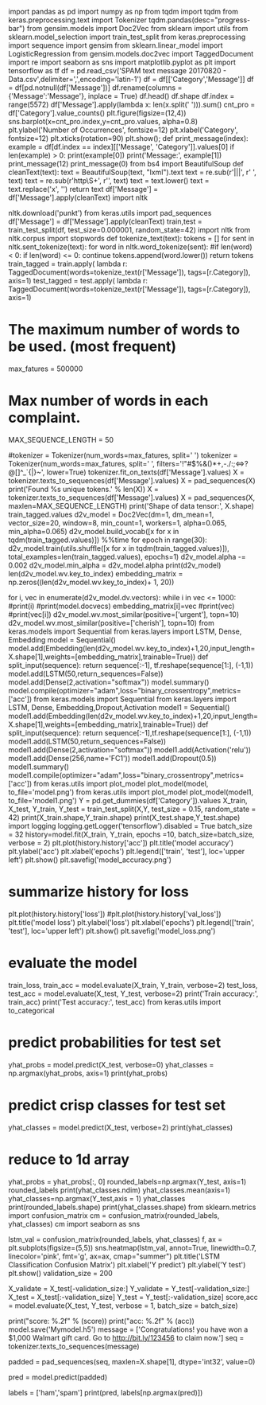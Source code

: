 import pandas as pd
import numpy as np
from tqdm import tqdm
from keras.preprocessing.text import Tokenizer
tqdm.pandas(desc="progress-bar")
from gensim.models import Doc2Vec
from sklearn import utils
from sklearn.model_selection import train_test_split
from keras.preprocessing import sequence
import gensim
from sklearn.linear_model import LogisticRegression
from gensim.models.doc2vec import TaggedDocument
import re
import seaborn as sns
import matplotlib.pyplot as plt
import tensorflow as tf
df = pd.read_csv('SPAM text message 20170820 - Data.csv',delimiter=',',encoding='latin-1')
df = df[['Category','Message']]
df = df[pd.notnull(df['Message'])]
df.rename(columns = {'Message':'Message'}, inplace = True)
df.head()
df.shape
df.index = range(5572)
df['Message'].apply(lambda x: len(x.split(' '))).sum()
cnt_pro = df['Category'].value_counts()
plt.figure(figsize=(12,4))
sns.barplot(x=cnt_pro.index,y=cnt_pro.values, alpha=0.8)
plt.ylabel('Number of Occurrences', fontsize=12)
plt.xlabel('Category', fontsize=12)
plt.xticks(rotation=90)
plt.show();
def print_message(index):
    example = df[df.index == index][['Message', 'Category']].values[0]
    if len(example) > 0:
        print(example[0])
        print('Message:', example[1])
print_message(12)
print_message(0)
from bs4 import BeautifulSoup
def cleanText(text):
    text = BeautifulSoup(text, "lxml").text
    text = re.sub(r'\|\|\|', r' ', text) 
    text = re.sub(r'http\S+', r'<URL>', text)
    text = text.lower()
    text = text.replace('x', '')
    return text
df['Message'] = df['Message'].apply(cleanText)
import nltk

nltk.download('punkt')
from keras.utils import pad_sequences
df['Message'] = df['Message'].apply(cleanText)
train,test = train_test_split(df, test_size=0.000001, random_state=42)
import nltk
from nltk.corpus import stopwords
def tokenize_text(text):
    tokens = []
    for sent in nltk.sent_tokenize(text):
        for word in nltk.word_tokenize(sent):
            #if len(word) < 0:
            if len(word) <= 0:
                continue
            tokens.append(word.lower())
    return tokens
train_tagged = train.apply(
    lambda r: TaggedDocument(words=tokenize_text(r['Message']), tags=[r.Category]), axis=1)
test_tagged = test.apply(
    lambda r: TaggedDocument(words=tokenize_text(r['Message']), tags=[r.Category]), axis=1)

# The maximum number of words to be used. (most frequent)
max_fatures = 500000

# Max number of words in each complaint.
MAX_SEQUENCE_LENGTH = 50

#tokenizer = Tokenizer(num_words=max_fatures, split=' ')
tokenizer = Tokenizer(num_words=max_fatures, split=' ', filters='!"#$%&()*+,-./:;<=>?@[\]^_`{|}~', lower=True)
tokenizer.fit_on_texts(df['Message'].values)
X = tokenizer.texts_to_sequences(df['Message'].values)
X = pad_sequences(X)
print('Found %s unique tokens.' % len(X))
X = tokenizer.texts_to_sequences(df['Message'].values)
X = pad_sequences(X, maxlen=MAX_SEQUENCE_LENGTH)
print('Shape of data tensor:', X.shape)
train_tagged.values
d2v_model = Doc2Vec(dm=1, dm_mean=1, vector_size=20, window=8, min_count=1, workers=1, alpha=0.065, min_alpha=0.065)
d2v_model.build_vocab([x for x in tqdm(train_tagged.values)])
%%time
for epoch in range(30):
    d2v_model.train(utils.shuffle([x for x in tqdm(train_tagged.values)]), total_examples=len(train_tagged.values), epochs=1)
    d2v_model.alpha -= 0.002
    d2v_model.min_alpha = d2v_model.alpha
    print(d2v_model)
    len(d2v_model.wv.key_to_index)
    embedding_matrix = np.zeros((len(d2v_model.wv.key_to_index)+ 1, 20))

for i, vec in enumerate(d2v_model.dv.vectors):
    while i in vec <= 1000:
    #print(i)
    #print(model.docvecs)
          embedding_matrix[i]=vec
    #print(vec)
    #print(vec[i])
    d2v_model.wv.most_similar(positive=['urgent'], topn=10)
    d2v_model.wv.most_similar(positive=['cherish'], topn=10)
    from keras.models import Sequential
from keras.layers import LSTM, Dense, Embedding
model = Sequential()
model.add(Embedding(len(d2v_model.wv.key_to_index)+1,20,input_length=X.shape[1],weights=[embedding_matrix],trainable=True))
def split_input(sequence):
     return sequence[:-1], tf.reshape(sequence[1:], (-1,1))
model.add(LSTM(50,return_sequences=False))
model.add(Dense(2,activation="softmax"))
model.summary()
model.compile(optimizer="adam",loss="binary_crossentropy",metrics=['acc'])
from keras.models import Sequential
from keras.layers import LSTM, Dense, Embedding,Dropout,Activation
model1 = Sequential()
model1.add(Embedding(len(d2v_model.wv.key_to_index)+1,20,input_length=X.shape[1],weights=[embedding_matrix],trainable=True))
def split_input(sequence):
     return sequence[:-1],tf.reshape(sequence[1:], (-1,1))
model1.add(LSTM(50,return_sequences=False))
model1.add(Dense(2,activation="softmax"))
model1.add(Activation('relu'))
model1.add(Dense(256,name='FC1'))
model1.add(Dropout(0.5))
model1.summary()
model1.compile(optimizer="adam",loss="binary_crossentropy",metrics=['acc'])
from keras.utils import plot_model
plot_model(model, to_file='model.png')
from keras.utils import plot_model
plot_model(model1, to_file='model1.png')
Y = pd.get_dummies(df['Category']).values
X_train, X_test, Y_train, Y_test = train_test_split(X,Y, test_size = 0.15, random_state = 42)
print(X_train.shape,Y_train.shape)
print(X_test.shape,Y_test.shape)
import logging
logging.getLogger('tensorflow').disabled = True
batch_size = 32
history=model.fit(X_train, Y_train, epochs =10, batch_size=batch_size, verbose = 2)
plt.plot(history.history['acc'])
plt.title('model accuracy')
plt.ylabel('acc')
plt.xlabel('epochs')
plt.legend(['train', 'test'], loc='upper left')
plt.show()
plt.savefig('model_accuracy.png')
# summarize history for loss
plt.plot(history.history['loss'])
#plt.plot(history.history['val_loss'])
plt.title('model loss')
plt.ylabel('loss')
plt.xlabel('epochs')
plt.legend(['train', 'test'], loc='upper left')
plt.show()
plt.savefig('model_loss.png')
# evaluate the model
train_loss, train_acc = model.evaluate(X_train, Y_train, verbose=2)
test_loss, test_acc = model.evaluate(X_test, Y_test, verbose=2)
print('Train accuracy:', train_acc)
print('Test accuracy:', test_acc)
from keras.utils import to_categorical
# predict probabilities for test set
yhat_probs = model.predict(X_test, verbose=0)
yhat_classes = np.argmax(yhat_probs, axis=1)
print(yhat_probs)
# predict crisp classes for test set
yhat_classes = model.predict(X_test, verbose=2)
print(yhat_classes)
# reduce to 1d array
yhat_probs = yhat_probs[:, 0]
rounded_labels=np.argmax(Y_test, axis=1)
rounded_labels
print(yhat_classes.ndim)
yhat_classes.mean(axis=1)
yhat_classes=np.argmax(Y_test,axis = 1)
yhat_classes
print(rounded_labels.shape)
print(yhat_classes.shape)
from sklearn.metrics import confusion_matrix
cm = confusion_matrix(rounded_labels, yhat_classes)
cm
import seaborn as sns

lstm_val = confusion_matrix(rounded_labels, yhat_classes)
f, ax = plt.subplots(figsize=(5,5))
sns.heatmap(lstm_val, annot=True, linewidth=0.7, linecolor='pink', fmt='g', ax=ax, cmap="summer")
plt.title('LSTM Classification Confusion Matrix')
plt.xlabel('Y predict')
plt.ylabel('Y test')
plt.show()
validation_size = 200

X_validate = X_test[-validation_size:]
Y_validate = Y_test[-validation_size:]
X_test = X_test[:-validation_size]
Y_test = Y_test[:-validation_size]
score,acc = model.evaluate(X_test, Y_test, verbose = 1, batch_size = batch_size)

print("score: %.2f" % (score))
print("acc: %.2f" % (acc))
model.save('Mymodel.h5')
message = ['Congratulations! you have won a $1,000 Walmart gift card. Go to http://bit.ly/123456 to claim now.']
seq = tokenizer.texts_to_sequences(message)

padded = pad_sequences(seq, maxlen=X.shape[1], dtype='int32', value=0)

pred = model.predict(padded)

labels = ['ham','spam']
print(pred, labels[np.argmax(pred)])

